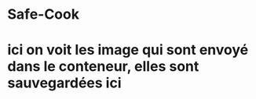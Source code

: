 # Safe-Cook

# ici on voit les image qui sont envoyé dans le conteneur, elles sont sauvegardées ici
